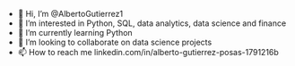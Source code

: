 - 👋 Hi, I’m @AlbertoGutierrez1
- 👀 I’m interested in Python, SQL, data analytics, data science and finance
- 🌱 I’m currently learning Python
- 💞️ I’m looking to collaborate on data science projects
- 📫 How to reach me linkedin.com/in/alberto-gutierrez-posas-1791216b

<!---
AlbertoGutierrez1/AlbertoGutierrez1 is a ✨ special ✨ repository because its `README.md` (this file) appears on your GitHub profile.
You can click the Preview link to take a look at your changes.
--->
